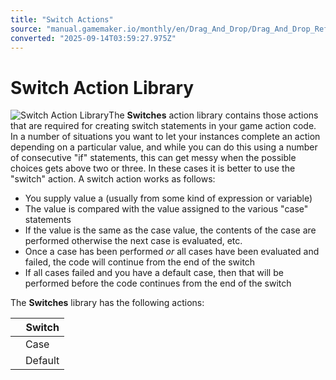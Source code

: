 ```yaml
---
title: "Switch Actions"
source: "manual.gamemaker.io/monthly/en/Drag_And_Drop/Drag_And_Drop_Reference/Switch/Switch_Actions.htm"
converted: "2025-09-14T03:59:27.975Z"
---
```


# Switch Action Library

![Switch Action Library](../../../assets/Images/Scripting_Reference/Drag_And_Drop/Reference/Switch/Lib_Switch.png)The **Switches** action library contains those actions that are required for creating switch statements in your game action code. In a number of situations you want to let your instances complete an action depending on a particular value, and while you can do this using a number of consecutive "if" statements, this can get messy when the possible choices gets above two or three. In these cases it is better to use the "switch" action. A switch action works as follows:

-   You supply value a (usually from some kind of expression or variable)
-   The value is compared with the value assigned to the various "case" statements
-   If the value is the same as the case value, the contents of the case are performed otherwise the next case is evaluated, etc.
-   Once a case has been performed _or_ all cases have been evaluated and failed, the code will continue from the end of the switch
-   If all cases failed and you have a default case, then that will be performed before the code continues from the end of the switch

The **Switches** library has the following actions:

|  | Switch |
| --- | --- |
|  | Case |
|  | Default |